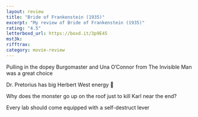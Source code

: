 ```yaml
---
layout: review
title: "Bride of Frankenstein (1935)"
excerpt: "My review of Bride of Frankenstein (1935)"
rating: "4.5"
letterboxd_url: https://boxd.it/3p9E45
mst3k:
rifftrax:
category: movie-review
---
```


Pulling in the dopey Burgomaster and Una O’Connor from The Invisible Man was a great choice

Dr. Pretorius has big Herbert West energy 🧐

Why does the monster go up on the roof just to kill Karl near the end?

Every lab should come equipped with a self-destruct lever
